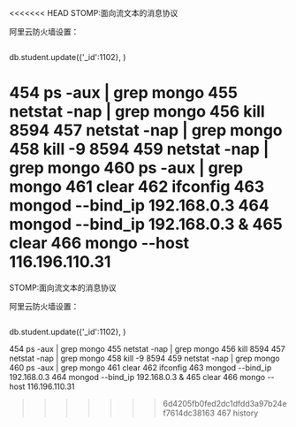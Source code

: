<<<<<<< HEAD
STOMP:面向流文本的消息协议

阿里云防火墙设置：

![]()

db.student.update({'_id':1102}, )



 454  ps -aux | grep mongo
  455  netstat -nap | grep mongo
  456  kill 8594
  457  netstat -nap | grep mongo
  458  kill -9 8594
  459  netstat -nap | grep mongo
  460  ps -aux | grep mongo
  461  clear
  462  ifconfig
  463  mongod --bind_ip 192.168.0.3
  464  mongod --bind_ip 192.168.0.3 &
  465  clear
  466  mongo --host 116.196.110.31
=======
STOMP:面向流文本的消息协议

阿里云防火墙设置：

![]()

db.student.update({'_id':1102}, )



 454  ps -aux | grep mongo
  455  netstat -nap | grep mongo
  456  kill 8594
  457  netstat -nap | grep mongo
  458  kill -9 8594
  459  netstat -nap | grep mongo
  460  ps -aux | grep mongo
  461  clear
  462  ifconfig
  463  mongod --bind_ip 192.168.0.3
  464  mongod --bind_ip 192.168.0.3 &
  465  clear
  466  mongo --host 116.196.110.31
>>>>>>> 6d4205fb0fed2dc1dfdd3a97b24ef7614dc38163
  467  history